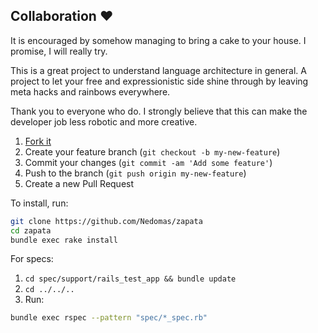 ## Collaboration :heart:

It is encouraged by somehow managing to bring a cake to your house. I promise,
I will really try.

This is a great project to understand language architecture in general. A
project to let your free and expressionistic side shine through by leaving meta
hacks and rainbows everywhere.

Thank you to everyone who do. I strongly believe that this can make the
developer job less robotic and more creative.

1. [Fork it](https://github.com/Nedomas/zapata/fork)
2. Create your feature branch (`git checkout -b my-new-feature`)
3. Commit your changes (`git commit -am 'Add some feature'`)
4. Push to the branch (`git push origin my-new-feature`)
5. Create a new Pull Request

To install, run:
```sh
git clone https://github.com/Nedomas/zapata
cd zapata
bundle exec rake install
```

For specs:

1. ``cd spec/support/rails_test_app && bundle update``
2. ``cd ../../..``
3. Run:
```sh
bundle exec rspec --pattern "spec/*_spec.rb"
```
